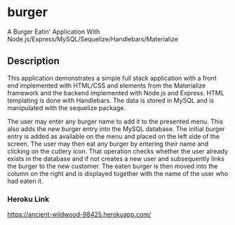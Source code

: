 # burger


A Burger Eatin' Application With Node.js/Express/MySQL/Sequelize/Handlebars/Materialize

## Description

This application demonstrates a simple full stack application with a front end implemented with HTML/CSS and elements from the Materialize framework and the backend implemented with Node.js and Express. HTML templating is done with Handlebars. The data is stored in MySQL and is manipulated with the sequelize package.

The user may enter any burger name to add it to the presented menu. This also adds the new burger entry into the MySQL database. The initial burger entry is added as available on the menu and placed on the left side of the screen. The user may then eat any burger by entering their name and clicking on the cutlery icon. That operation checks whether the user already exists in the database and if not creates a new user and subsequently links the burger to the new customer. The eaten burger is then moved into the column on the right and is displayed together with the name of the user who had eaten it.

### Heroku Link

https://ancient-wildwood-98425.herokuapp.com/
